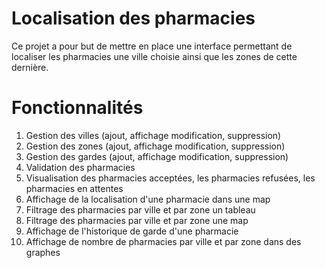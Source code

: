 # Localisation des pharmacies
Ce projet a pour but de mettre en place une interface permettant de localiser les pharmacies une ville choisie ainsi que les zones de cette dernière.

# Fonctionnalités
1.  Gestion des villes (ajout, affichage modification, suppression)
2.  Gestion des zones (ajout, affichage modification, suppression)
3.  Gestion des gardes (ajout, affichage modification, suppression)
4.  Validation des pharmacies
5.  Visualisation des pharmacies acceptées, les pharmacies refusées, les pharmacies en attentes
6.  Affichage de la localisation d'une pharmacie dans une map
7.  Filtrage des pharmacies par ville et par zone un tableau
8.  Filtrage des pharmacies par ville et par zone une map
9.  Affichage de l'historique de garde d'une pharmacie
10. Affichage de nombre de pharmacies par ville et par zone dans des graphes

